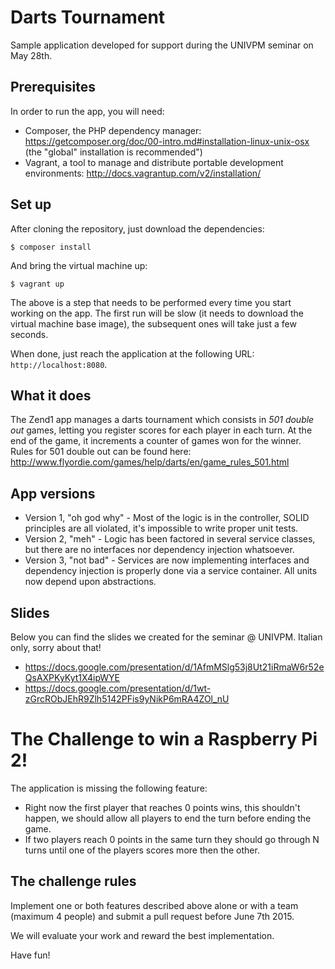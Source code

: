 # Darts Tournament #

Sample application developed for support during the UNIVPM seminar on May 28th.

## Prerequisites ##

In order to run the app, you will need:

- Composer, the PHP dependency manager: https://getcomposer.org/doc/00-intro.md#installation-linux-unix-osx (the "global" installation is recommended")
- Vagrant, a tool to manage and distribute portable development environments: http://docs.vagrantup.com/v2/installation/

## Set up ##

After cloning the repository, just download the dependencies:
```
$ composer install
```

And bring the virtual machine up:
```
$ vagrant up
```

The above is a step that needs to be performed every time you start working on the app. The first run will be slow (it needs to download the virtual machine base image), the subsequent ones will take just a few seconds.

When done, just reach the application at the following URL: `http://localhost:8080`.

## What it does ##

The Zend1 app manages a darts tournament which consists in *501 double out* games, letting you register scores for each player in each turn. At the end of the game, it increments a counter of games won for the winner.
Rules for 501 double out can be found here: http://www.flyordie.com/games/help/darts/en/game_rules_501.html

## App versions ##
* Version 1, "oh god why" - Most of the logic is in the controller, SOLID principles are all violated, it's impossible to write proper unit tests.
* Version 2, "meh" - Logic has been factored in several service classes, but there are no interfaces nor dependency injection whatsoever.
* Version 3, "not bad" - Services are now implementing interfaces and dependency injection is properly done via a service container. All units now depend upon abstractions.

## Slides ##
Below you can find the slides we created for the seminar @ UNIVPM. Italian only, sorry about that!

* https://docs.google.com/presentation/d/1AfmMSlg53j8Ut21iRmaW6r52eQsAXPKyKyt1X4ipWYE
* https://docs.google.com/presentation/d/1wt-zGrcRObJEhR9Zlh5142PFis9yNikP6mRA4ZOl_nU

# The Challenge to win a Raspberry Pi 2! #
The application is missing the following feature:

* Right now the first player that reaches 0 points wins, this shouldn't happen, we should allow all players to end the turn before ending the game.
* If two players reach 0 points in the same turn they should go through N turns until one of the players scores more then the other.

## The challenge rules ##
Implement one or both features described above alone or with a team (maximum 4 people) and submit a pull request before June 7th 2015.

We will evaluate your work and reward the best implementation.

Have fun!
